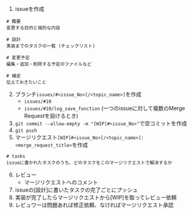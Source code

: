 1. issueを作成
```
# 概要
変更する目的と端的な内容

# 設計
実装までのタスクの一覧 (チェックリスト)

# 変更予定
編集・追加・削除する予定のファイルなど

# 補足
伝えておきたいこと
```

2. ブランチ`issues/#<issue_No>[/<topic_name>]`を作成
    - `issues/#10`
    - `issues/#10/log_save_function` (一つのissueに対して複数のMerge Requestを設けるとき)
3. `git commit --allow-empty -m "[WIP]#<issue_No>"`で空コミットを作成
4. `git push`
5. マージリクエスト`[WIP]#<issue_No>[/<topic_name>]:<merge_request_title>`を作成
```
# tasks
issueに書かれたタスクのうち、どのタスクをこのマージリクエストで解決するか
```

6. レビュー
    - マージリクエストへのコメント
7. issueの[設計]に書いたタスクの完了ごとにプッシュ
8. 実装が完了したらマージリクエストから[WIP]を取ってレビュー依頼
10. レビュワーは問題あれば修正依頼、なければマージリクエスト承認